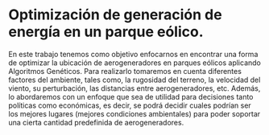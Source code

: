 # Optimización de generación de energía en un parque eólico.

En este trabajo tenemos como objetivo enfocarnos en encontrar una forma de optimizar la ubicación de aerogeneradores en parques eólicos aplicando Algoritmos Genéticos. Para realizarlo tomaremos en cuenta diferentes factores del ambiente, tales como, la rugosidad del terreno, la velocidad del viento, su perturbación, las distancias entre aerogeneradores, etc. Además, lo abordaremos con un enfoque que sea de utilidad para decisiones tanto políticas como económicas, es decir, se podrá decidir cuales podrían ser los mejores lugares (mejores condiciones ambientales) para poder soportar una cierta cantidad predefinida de aerogeneradores.
